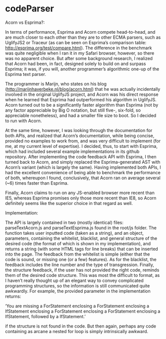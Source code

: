 # codeParser

Acorn vs Esprima?:

In terms of performance, Esprima and Acorn compete head-to-head, and are much closer to each other than they are to other ECMA parsers, such as UglifyJS2 or Traceur (as can be seen on Esprima’s comparison table: http://esprima.org/test/compare.html). The difference in the benchmark was quite negligible when I ran it in my Safari browser, however, so there was no apparent choice. But after some background research, I realized that Acorn had been, in fact, designed solely to build on and surpass Esprima; it was, if you will, another programmer’s algorithmic one-up of the Esprima text parser.

The programmer is Marijn, who states on his blog (http://marijnhaverbeke.nl/blog/acorn.html) that he was actually incidentally involved in the original UglifyJS project, and Acorn was his direct response when he learned that Esprima had outperformed his algorithm in UglifyJS. Acorn turned out to be a significantly faster algorithm than Esprima (not by any factor appreciable by Big O notation, but still five-, six-fold, so appreciable nonetheless), and had a smaller file size to boot. So I decided to run with Acorn.

At the same time, however, I was looking through the documentation for both APIs, and realized that Acorn’s documentation, while being concise, provided no examples to work from, and was very difficult to implement (for me, at my current level of expertise). I decided, thus, to start with Esprima, which had included several example implementations in its github repository. After implementing the code feedback API with Esprima, I then turned back to Acorn, and simply replaced the Esprima-generated AST with Acorn’s variant (which is largely the same). Having implemented both APIs, I had the excellent convenience of being able to benchmark the performance of both, whereupon I found, conclusively, that Acorn ran on average several (~6) times faster than Esprima.

Finally, Acorn claims to run on any JS-enabled browser more recent than IE5, whereas Esprima promises only those more recent than IE8, so Acorn definitely seems like the superior choice in that regard as well.

Implementation:

The API is largely contained in two (mostly identical) files: parseTextAcorn.js and parseTextEsprima.js found in the root/js folder. The function takes user inputted code (taken as a string), and an object, parameters, containing the whitelist, blacklist, and general structure of the desired code (the format of which is shown in my implementation), and returns a string (with some HTML tags for line breaks) that can be inserted into the page. The feedback from the whitelist is simple (either that the code is sound, or missing one (or a few) features). As for the blacklist, the feedback includes the line number and the type of transgression. Finally, the structure feedback, if the user has not provided the right code, reminds them of the desired code structure. This was most the difficult to format, as I haven’t really thought up of an elegant way to convey complicated programming structures, so the information is still communicated quite awkwardly. For example, the provided parameter in the implementation returns:

‘You are missing a ForStatement enclosing a ForStatement enclosing a IfStatement enclosing a ForStatement enclosing a ForStatement enclosing a IfStatement, followed by a IfStatement.’ 

if the structure is not found in the code. But then again, perhaps any code containing as arcane a nested for loop is simply intrinsically awkward.
